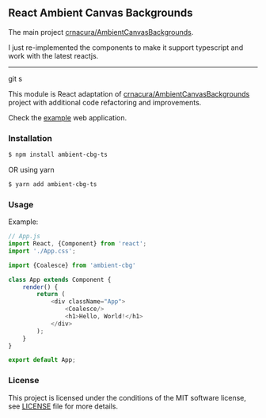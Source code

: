 ## React Ambient Canvas Backgrounds

The main project [crnacura/AmbientCanvasBackgrounds](https://yuriylisovskiy.github.io/ambient-cbg).

I just re-implemented the components to make it support typescript and work with the latest reactjs.

---

git s

This module is React adaptation of [crnacura/AmbientCanvasBackgrounds](https://github.com/crnacura/AmbientCanvasBackgrounds) project with additional code refactoring and improvements.

Check the [example](https://yuriylisovskiy.github.io/ambient-cbg) web application.

### Installation
```bash
$ npm install ambient-cbg-ts
```

OR using yarn
```bash
$ yarn add ambient-cbg-ts
```

### Usage
Example:
```js
// App.js
import React, {Component} from 'react';
import './App.css';

import {Coalesce} from 'ambient-cbg'

class App extends Component {
    render() {
        return (
            <div className="App">
                <Coalesce/>
                <h1>Hello, World!</h1>
            </div>
        );
    }
}

export default App;
```

### License
This project is licensed under the conditions of the MIT software license, see [LICENSE](LICENSE) file for more details.
